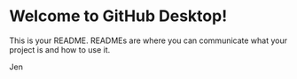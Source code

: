 # Welcome to GitHub Desktop!

This is your README. READMEs are where you can communicate what your project is and how to use it.


Jen
